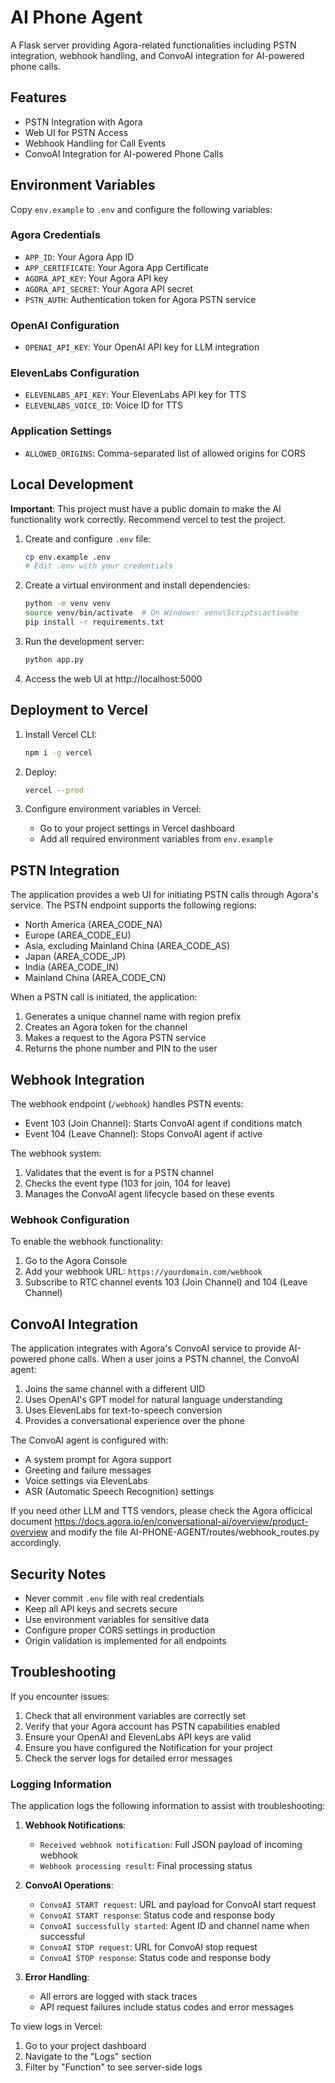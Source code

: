 # AI Phone Agent

A Flask server providing Agora-related functionalities including PSTN integration, webhook handling, and ConvoAI integration for AI-powered phone calls.

## Features

- PSTN Integration with Agora
- Web UI for PSTN Access
- Webhook Handling for Call Events
- ConvoAI Integration for AI-powered Phone Calls

## Environment Variables

Copy `env.example` to `.env` and configure the following variables:

### Agora Credentials
- `APP_ID`: Your Agora App ID
- `APP_CERTIFICATE`: Your Agora App Certificate
- `AGORA_API_KEY`: Your Agora API key
- `AGORA_API_SECRET`: Your Agora API secret
- `PSTN_AUTH`: Authentication token for Agora PSTN service

### OpenAI Configuration
- `OPENAI_API_KEY`: Your OpenAI API key for LLM integration

### ElevenLabs Configuration
- `ELEVENLABS_API_KEY`: Your ElevenLabs API key for TTS
- `ELEVENLABS_VOICE_ID`: Voice ID for TTS

### Application Settings
- `ALLOWED_ORIGINS`: Comma-separated list of allowed origins for CORS

## Local Development
**Important**: This project must have a public domain to make the AI functionality work correctly. Recommend vercel to test the project.
1. Create and configure `.env` file:
   ```bash
   cp env.example .env
   # Edit .env with your credentials
   ```

2. Create a virtual environment and install dependencies:
   ```bash
   python -m venv venv
   source venv/bin/activate  # On Windows: venv\Scripts\activate
   pip install -r requirements.txt
   ```

3. Run the development server:
   ```bash
   python app.py
   ```

4. Access the web UI at http://localhost:5000

## Deployment to Vercel

1. Install Vercel CLI:
   ```bash
   npm i -g vercel
   ```

2. Deploy:
   ```bash
   vercel --prod
   ```
3. Configure environment variables in Vercel:
   - Go to your project settings in Vercel dashboard
   - Add all required environment variables from `env.example`
   
## PSTN Integration

The application provides a web UI for initiating PSTN calls through Agora's service. The PSTN endpoint supports the following regions:

- North America (AREA_CODE_NA)
- Europe (AREA_CODE_EU)
- Asia, excluding Mainland China (AREA_CODE_AS)
- Japan (AREA_CODE_JP)
- India (AREA_CODE_IN)
- Mainland China (AREA_CODE_CN)

When a PSTN call is initiated, the application:
1. Generates a unique channel name with region prefix
2. Creates an Agora token for the channel
3. Makes a request to the Agora PSTN service
4. Returns the phone number and PIN to the user

## Webhook Integration

The webhook endpoint (`/webhook`) handles PSTN events:

- Event 103 (Join Channel): Starts ConvoAI agent if conditions match
- Event 104 (Leave Channel): Stops ConvoAI agent if active

The webhook system:
1. Validates that the event is for a PSTN channel
2. Checks the event type (103 for join, 104 for leave)
3. Manages the ConvoAI agent lifecycle based on these events

### Webhook Configuration

To enable the webhook functionality:

1. Go to the Agora Console
2. Add your webhook URL: `https://yourdomain.com/webhook`
3. Subscribe to RTC channel events 103 (Join Channel) and 104 (Leave Channel)

## ConvoAI Integration

The application integrates with Agora's ConvoAI service to provide AI-powered phone calls. When a user joins a PSTN channel, the ConvoAI agent:

1. Joins the same channel with a different UID
2. Uses OpenAI's GPT model for natural language understanding
3. Uses ElevenLabs for text-to-speech conversion
4. Provides a conversational experience over the phone

The ConvoAI agent is configured with:
- A system prompt for Agora support
- Greeting and failure messages
- Voice settings via ElevenLabs
- ASR (Automatic Speech Recognition) settings

If you need other LLM and TTS vendors, please check the Agora officical document https://docs.agora.io/en/conversational-ai/overview/product-overview and modify the file AI-PHONE-AGENT/routes/webhook_routes.py accordingly.

## Security Notes

- Never commit `.env` file with real credentials
- Keep all API keys and secrets secure
- Use environment variables for sensitive data
- Configure proper CORS settings in production
- Origin validation is implemented for all endpoints

## Troubleshooting

If you encounter issues:
1. Check that all environment variables are correctly set
2. Verify that your Agora account has PSTN capabilities enabled
3. Ensure your OpenAI and ElevenLabs API keys are valid
4. Ensure you have configured the Notification for your project
5. Check the server logs for detailed error messages

### Logging Information

The application logs the following information to assist with troubleshooting:

1. **Webhook Notifications**:
   - `Received webhook notification`: Full JSON payload of incoming webhook
   - `Webhook processing result`: Final processing status

2. **ConvoAI Operations**:
   - `ConvoAI START request`: URL and payload for ConvoAI start request
   - `ConvoAI START response`: Status code and response body
   - `ConvoAI successfully started`: Agent ID and channel name when successful
   - `ConvoAI STOP request`: URL for ConvoAI stop request
   - `ConvoAI STOP response`: Status code and response body

3. **Error Handling**:
   - All errors are logged with stack traces
   - API request failures include status codes and error messages

To view logs in Vercel:
1. Go to your project dashboard
2. Navigate to the "Logs" section
3. Filter by "Function" to see server-side logs
